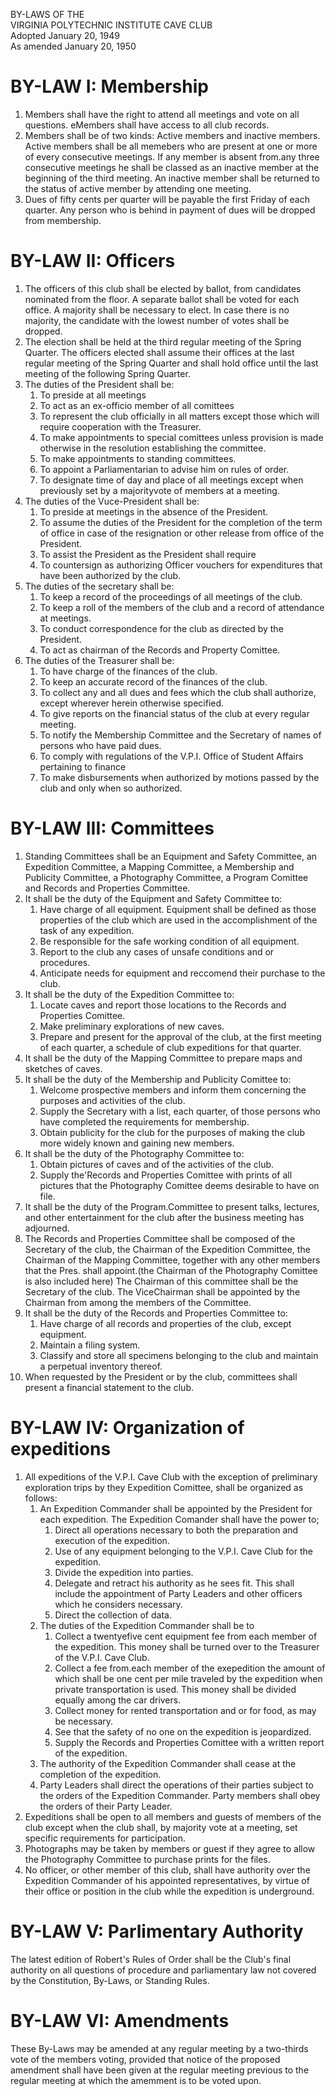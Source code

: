 BY-LAWS OF THE  
VIRGINIA POLYTECHNIC INSTITUTE CAVE CLUB  
Adopted January 20, 1949  
As amended January 20, 1950


# BY-LAW I: Membership
1. Members shall have the right to attend all meetings and vote on all questions. eMembers shall have access to all club records.
1. Members shall be of two kinds: Active members and inactive members. Active members shall be all memebers who are present at one or more of every consecutive meetings. If any member is absent from.any three consecutive meetings he shall be classed as an inactive member at the beginning of the third meeting. An inactive member shall be returned to the status of active member by attending one meeting.
1. Dues of fifty cents per quarter will be payable the first Friday of each quarter. Any person who is behind in payment of dues will be dropped from membership.

# BY-LAW II: Officers
1. The officers of this club shall be elected by ballot, from candidates nominated from the floor. A separate ballot shall be voted for each office. A majority shall be necessary to elect. In case there is no majority, the candidate with the lowest number of votes shall be dropped.
1. The election shall be held at the third regular meeting of the Spring Quarter. The officers elected shall assume their offices at the last regular meeting of the Spring Quarter and shall hold office until the last meeting of the following Spring Quarter.
1. The duties of the President shall be:
    1. To preside at all meetings
    1. To act as an ex-officio member of all comittees
    1. To represent the club officially in all matters except those which will require cooperation with the Treasurer.
    1. To make appointments to special comittees unless provision is made otherwise in the resolution establishing the committee.
    1. To make appointments to standing committees.
    1. To appoint a Parliamentarian to advise him on rules of order.
    1. To designate time of day and place of all meetings except when previously set by a majorityvote of members at a meeting.
1. The duties of the Vuce-President shall be:
    1. To preside at meetings in the absence of the President.
    1. To assume the duties of the President for the completion of the term of office in case of the resignation or other release from office of the President.
    1. To assist the President as the President shall require
    1. To countersign as authorizing Officer vouchers for expenditures that have been authorized by the club.
1. The duties of the secretary shall be:
    1. To keep a record of the proceedings of all meetings of the club.
    1. To keep a roll of the members of the club and a record of attendance at meetings.
    1. To conduct correspondence for the club as directed by the President.
    1. To act as chairman of the Records and Property Comittee.
1. The duties of the Treasurer shall be:
    1. To have charge of the finances of the club.
    1. To keep an accurate record of the finances of the club.
    1. To collect any and all dues and fees which the club shall authorize, except wherever herein otherwise specified.
    1. To give reports on the financial status of the club at every regular meeting.
    1. To notify the Membership Committee and the Secretary of names of persons who have paid dues.
    1. To comply with regulations of the V.P.I. Office of Student Affairs pertaining to finance
    1. To make disbursements when authorized by motions passed by the club and only when so authorized.

# BY-LAW III: Committees
1. Standing Committees shall be an Equipment and Safety Committee, an Expedition Committee, a Mapping Committee, a Membership and Publicity Committee, a Photography Committee, a Program Comittee and Records and Properties Committee.
1. It shall be the duty of the Equipment and Safety Committee to:
    1. Have charge of all equipment. Equipment shall be defined as those properties of the club which are used in the accomplishment of the task of any expedition.
    1. Be responsible for the safe working condition of all equipment.
    1. Report to the club any cases of unsafe conditions and or procedures.
    1. Anticipate needs for equipment and reccomend their purchase to the club.
1. It shall be the duty of the Expedition Committee to:
    1. Locate caves and report those locations to the Records and Properties Comittee.
    1. Make preliminary explorations of new caves.
    1. Prepare and present for the approval of the club, at the first meeting of each quarter, a schedule of club expeditions for that quarter.
1. It shall be the duty of the Mapping Committee to prepare maps and sketches of caves.
1. It shall be the duty of the Membership and Publicity Comittee to:
    1. Welcome prospective members and inform them concerning the purposes and activities of the club.
    1. Supply the Secretary with a list, each quarter, of those persons who have completed the requirements for membership.
    1. Obtain publicity for the club for the purposes of making the club more widely known and gaining new members.
1. It shall be the duty of the Photography Committee to:
    1. Obtain pictures of caves and of the activities of the club.
    1. Supply the'Records and Properties Comittee with prints of all pictures that the Photography Comittee deems desirable to have on file.
1. It shall be the duty of the Program.Committee to present talks, lectures, and other entertainment for the club after the business meeting has adjourned.
1. The Records and Properties Committee shall be composed of the Secretary of the club, the Chairman of the Expedition Committee, the Chairman of the Mapping Committee, together with any other members that the Pres. shall appoint.(the Chairman of the Photography Comittee is also included here) The Chairman of this committee shall be the Secretary of the club. The ViceChairman shall be appointed by the Chairman from among the members of the Committee.
1. It shall be the duty of the Records and Properties Committee to:
    1. Have charge of all records and properties of the club, except equipment.
    1. Maintain a filing system.
    1. Classify and store all specimens belonging to the club and maintain a perpetual inventory thereof.
1. When requested by the President or by the club, committees shall present a financial statement to the club.

# BY-LAW IV: Organization of expeditions
1. All expeditions of the V.P.I. Cave Club with the exception of preliminary exploration trips by they Expedition Comittee, shall be organized as follows:
    1. An Expedition Commander shall be appointed by the President for each expedition. The Expedition Comander shall have the power to;
        1. Direct all operations necessary to both the preparation and execution of the expedition.
        1. Use of any equipment belonging to the V.P.I. Cave Club for the expedition.
        1. Divide the expedition into parties.
        1. Delegate and retract his authority as he sees fit. This shall include the appointment of Party Leaders and other officers which he considers necessary.
        1. Direct the collection of data.
    1. The duties of the Expedition Commander shall be to
        1. Collect a twentyefive cent equipment fee from each member of the expedition. This money shall be turned over to the Treasurer of the V.P.I. Cave Club.
        1. Collect a fee from.each member of the exepedition the amount of which shall be one cent per mile traveled by the expedition when private transportation is used. This money shall be divided equally among the car drivers.
        1. Collect money for rented transportation and or for food, as may be necessary.
        1. See that the safety of no one on the expedition is jeopardized.
        1. Supply the Records and Properties Comittee with a written report of the expedition.
    1. The authority of the Expedition Commander shall cease at the completion of the expedition.
    1. Party Leaders shall direct the operations of their parties subject to the orders of the Expedition Commander. Party members shall obey the orders of their Party Leader.
1. Expeditions shall be open to all members and guests of members of the club except when the club shall, by majority vote at a meeting, set specific requirements for participation.
1. Photographs may be taken by members or guest if they agree to allow the Photography Committee to purchase prints for the files.
1. No officer, or other member of this club, shall have authority over the Expedition Commander of his appointed representatives, by virtue of their office or position in the club while the expedition is underground.

# BY-LAW V: Parlimentary Authority
The latest edition of Robert's Rules of Order shall be the Club's final authority on all questions of procedure and parliamentary law not covered by the Constitution, By-Laws, or Standing Rules.

# BY-LAW VI: Amendments
These By-Laws may be amended at any regular meeting by a two-thirds vote of the members voting, provided that notice of the proposed amendment shall have been given at the regular meeting previous to the regular meeting at which the amemment is to be voted upon.

